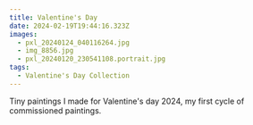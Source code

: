 ```yaml
---
title: Valentine's Day
date: 2024-02-19T19:44:16.323Z
images:
  - pxl_20240124_040116264.jpg
  - img_8856.jpg
  - pxl_20240120_230541108.portrait.jpg
tags:
  - Valentine's Day Collection
---
```

Tiny paintings I made for Valentine's day 2024, my first cycle of commissioned paintings.

